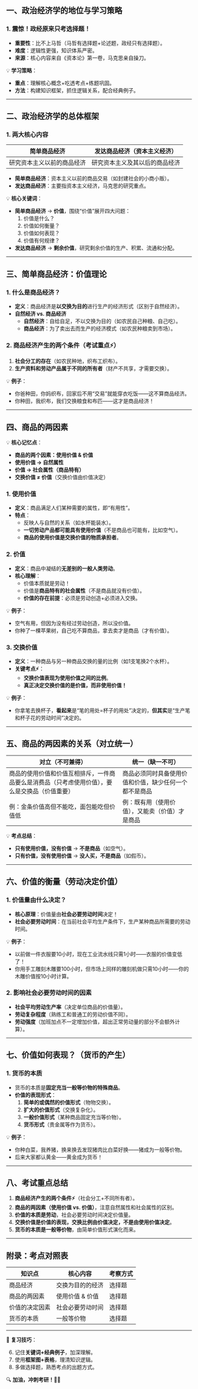 
## **一、政治经济学的地位与学习策略**

### **1. 震惊！政经原来只考选择题！**

- **重要性**：比不上马哲（马哲有选择题+论述题，政经只有选择题）。
- **难度**：逻辑性更强，知识体系严密。
- **来源**：核心内容来自《资本论》第一卷，马克思亲自操刀。

💡 **学习策略**：

- **重点**：理解核心概念+吃透考点+练题巩固。
- **方法**：构建知识框架，抓住逻辑关系，配合经典例子。

---

## **二、政治经济学的总体框架**

### **1. 两大核心内容**

|**简单商品经济**|**发达商品经济（资本主义经济）**|
|---|---|
|研究资本主义以前的商品经济|研究资本主义及其以后的商品经济|

- **简单商品经济**：资本主义以前的商品交易（如封建社会的小商小贩）。
- **发达商品经济**：主要指资本主义经济，马克思的研究重点。

💡 **核心关键词**：

- **简单商品经济** → **价值**，围绕“价值”展开四大问题：
    1. 价值是什么？
    2. 价值如何衡量？
    3. 价值如何表现？
    4. 价值有何规律？
- **发达商品经济** → **剩余价值**，研究剩余价值的生产、积累、流通和分配。

---

## **三、简单商品经济：价值理论**

### **1. 什么是商品经济？**

- **定义**：商品经济是**以交换为目的**进行生产的经济形式（区别于自然经济）。
- **自然经济 vs. 商品经济**
    - **自然经济**：自给自足，不以交换为目的（如农民自己种粮、自己吃）。
    - **商品经济**：为了卖出去而生产的经济模式（如农民种粮卖到市场）。

### **2. 商品经济产生的两个条件（考试重点⚡）**

1. **社会分工的存在**（如农民种地，织布工织布）。
2. **生产资料和劳动产品属于不同的所有者**（财产不共享，才需要交换）。

💡 **例子**：

- 你爸种田，你妈织布，回家后不用“交易”就能穿衣吃饭——这不算商品经济。
- 你种田，我织布，我们交换粮食和布匹——这才是商品经济！

---

## **四、商品的两因素**

💡 **核心记忆点**：

- **商品的两个因素：使用价值 & 价值**
- **使用价值 → 自然属性**
- **价值 → 社会属性（商品特有）**
- **交换价值 ≠ 价值**（交换价值由价值决定）

### **1. 使用价值**

- **定义**：商品满足人们某种需要的属性，即“有用性”。
- **特点**：
    - 反映人与自然的关系（如水杯能装水）。
    - **一切劳动产品都可能具有使用价值**（不是商品也可能有，比如空气）。
    - **商品的使用价值是交换价值的物质承担者**。

### **2. 价值**

- **定义**：商品中凝结的**无差别的一般人类劳动**。
- **核心理解**：
    - 价值本质就是劳动！
    - 价值是**商品特有的社会属性**（不是商品就没有价值）。
    - **价值的存在前提**：必须是劳动创造+必须进入交换。

💡 **例子**：

- 空气有用，但因为没有经过劳动创造，所以没价值。
- 你种了一棵苹果树，自己吃不算商品，拿去卖才是商品（才有价值）。

### **3. 交换价值**

- **定义**：一种商品与另一种商品交换的量的比例（如1支笔换2个水杯）。
- **关键考点⚡**：
    - **交换价值表现为使用价值之间的比例**。
    - **真正决定交换价值的是价值，而非使用价值！**

💡 **例子**：

- 你拿笔去换杯子，**看起来**是“笔的用处=杯子的用处”决定的，**但其实**是“生产笔和杯子花的劳动时间”决定的。

---

## **五、商品的两因素的关系（对立统一）**

|**对立**（不可兼得）|**统一**（缺一不可）|
|---|---|
|商品的使用价值和价值互相排斥，一件商品要么是消费品（只考虑使用价值），要么是交换品（价值重要）|商品必须同时具备使用价值和价值，缺少任何一个都不是商品|
|例：金条价值高但不能吃，面包能吃但价值低|例：既有用（使用价值），又能卖（价值）才是商品|

💡 **考点总结**：

- **只有使用价值，没有价值** → **不是商品**（如空气）。
- **只有价值，没有使用价值** → **没人买，不是商品**（如假币）。

---

## **六、价值的衡量（劳动决定价值）**

### **1. 价值量由什么决定？**

- **核心原理**：价值量由**社会必要劳动时间**决定！
- **社会必要劳动时间**：在当前社会平均生产条件下，生产某种商品所需要的劳动时间。

💡 **例子**：

- 以前做一件衣服要10小时，现在工业流水线只需1小时——衣服的价值变低了！
- 你用手工雕刻木雕要100小时，但市场上同样的雕刻机做只需10小时——你的木雕价值按10小时计算。

### **2. 影响社会必要劳动时间的因素**

- **社会平均劳动生产率**（决定单位商品的价值量）。
- **劳动复杂程度**（熟练工和普通工的劳动价值不同）。
- **劳动强度**（加班加点不一定增加价值，超出正常劳动量的部分不会额外计算）。

---

## **七、价值如何表现？（货币的产生）**

### **1. 货币的本质**

- 货币的本质是**固定充当一般等价物的特殊商品**。
- **价值的表现形式**：
    1. **简单的或偶然的价值形式**（物物交换）。
    2. **扩大的价值形式**（交换复杂化）。
    3. **一般价值形式**（某种商品固定充当等价物）。
    4. **货币形式**（贵金属等作为货币）。

💡 **例子**：

- 你种白菜，我养猪，换来换去发现猪肉比白菜好换——猪成为一般等价物。
- 后来大家都认黄金——黄金成为货币！

---

## **八、考试重点总结**

1. **商品经济产生的两个条件⚡**（社会分工+不同所有者）。
2. **商品的两因素（使用价值 vs. 价值）**，注意自然属性和社会属性的区别。
3. **价值的本质是劳动**，社会必要劳动时间决定价值量。
4. **交换价值是价值的表现，交换比例由价值决定，不是由使用价值决定**。
5. **货币的本质是一般等价物**，由简单价值形式演化而来。

---

## **附录：考点对照表**

|**知识点**|**核心内容**|**考察方式**|
|---|---|---|
|商品经济|交换为目的的经济|选择题|
|商品的两因素|使用价值 & 价值|选择题|
|价值的决定因素|社会必要劳动时间|选择题|
|货币的本质|一般等价物|选择题|

---

📌 **复习技巧**：

6. 记住**关键词+经典例子**，加深理解。
7. 使用**框架图+表格**，理清知识逻辑。
8. 多做选择题，熟悉考点的出题方式。

🔍 **加油，冲刺考研！📖🔥**